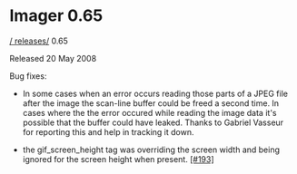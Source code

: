 # Imager 0.65

[ / ](..) [releases/](./) 0.65

Released 20 May 2008

Bug fixes:

 - In some cases when an error occurs reading those parts of a JPEG file after the image the scan-line buffer could be freed a second time. In cases where the the error occured while reading the image data it's possible that the buffer could have leaked. Thanks to Gabriel Vasseur for reporting this and help in tracking it down.

 - the gif_screen_height tag was overriding the screen width and being ignored for the screen height when present. [[#193]](https://github.com/tonycoz/imager/issues/193)